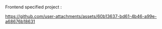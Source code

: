 Frontend specified project :

https://github.com/user-attachments/assets/60b13637-bd61-4b46-a99e-a68676b18631

